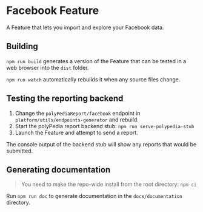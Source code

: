 # Facebook Feature

A Feature that lets you import and explore your Facebook data.

## Building

`npm run build` generates a version of the Feature that can be tested in a web
browser into the `dist` folder.

`npm run watch` automatically rebuilds it when any source files change.

## Testing the reporting backend

1. Change the `polyPediaReport/facebook` endpoint in
   `platform/utils/endpoints-generator` and rebuild.
2. Start the polyPedia report backend stub: `npm run serve-polypedia-stub`
3. Launch the Feature and attempt to send a report.

The console output of the backend stub will show any reports that would be
submitted.

## Generating documentation

> You need to make the repo-wide install from the root directory: `npm ci`

Run `npm run doc` to generate documentation in the `docs/documentation` directory.
